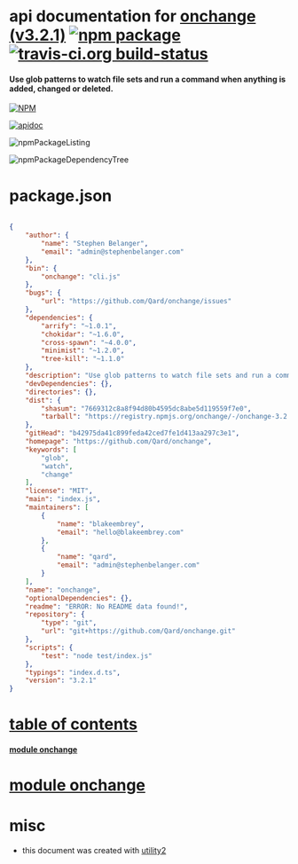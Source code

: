 # api documentation for  [onchange (v3.2.1)](https://github.com/Qard/onchange)  [![npm package](https://img.shields.io/npm/v/npmdoc-onchange.svg?style=flat-square)](https://www.npmjs.org/package/npmdoc-onchange) [![travis-ci.org build-status](https://api.travis-ci.org/npmdoc/node-npmdoc-onchange.svg)](https://travis-ci.org/npmdoc/node-npmdoc-onchange)
#### Use glob patterns to watch file sets and run a command when anything is added, changed or deleted.

[![NPM](https://nodei.co/npm/onchange.png?downloads=true)](https://www.npmjs.com/package/onchange)

[![apidoc](https://npmdoc.github.io/node-npmdoc-onchange/build/screenCapture.buildNpmdoc.browser._2Fhome_2Ftravis_2Fbuild_2Fnpmdoc_2Fnode-npmdoc-onchange_2Ftmp_2Fbuild_2Fapidoc.html.png)](https://npmdoc.github.io/node-npmdoc-onchange/build..beta..travis-ci.org/apidoc.html)

![npmPackageListing](https://npmdoc.github.io/node-npmdoc-onchange/build/screenCapture.npmPackageListing.svg)

![npmPackageDependencyTree](https://npmdoc.github.io/node-npmdoc-onchange/build/screenCapture.npmPackageDependencyTree.svg)



# package.json

```json

{
    "author": {
        "name": "Stephen Belanger",
        "email": "admin@stephenbelanger.com"
    },
    "bin": {
        "onchange": "cli.js"
    },
    "bugs": {
        "url": "https://github.com/Qard/onchange/issues"
    },
    "dependencies": {
        "arrify": "~1.0.1",
        "chokidar": "~1.6.0",
        "cross-spawn": "~4.0.0",
        "minimist": "~1.2.0",
        "tree-kill": "~1.1.0"
    },
    "description": "Use glob patterns to watch file sets and run a command when anything is added, changed or deleted.",
    "devDependencies": {},
    "directories": {},
    "dist": {
        "shasum": "7669312c8a8f94d80b4595dc8abe5d119559f7e0",
        "tarball": "https://registry.npmjs.org/onchange/-/onchange-3.2.1.tgz"
    },
    "gitHead": "b42975da41c899feda42ced7fe1d413aa297c3e1",
    "homepage": "https://github.com/Qard/onchange",
    "keywords": [
        "glob",
        "watch",
        "change"
    ],
    "license": "MIT",
    "main": "index.js",
    "maintainers": [
        {
            "name": "blakeembrey",
            "email": "hello@blakeembrey.com"
        },
        {
            "name": "qard",
            "email": "admin@stephenbelanger.com"
        }
    ],
    "name": "onchange",
    "optionalDependencies": {},
    "readme": "ERROR: No README data found!",
    "repository": {
        "type": "git",
        "url": "git+https://github.com/Qard/onchange.git"
    },
    "scripts": {
        "test": "node test/index.js"
    },
    "typings": "index.d.ts",
    "version": "3.2.1"
}
```



# <a name="apidoc.tableOfContents"></a>[table of contents](#apidoc.tableOfContents)

#### [module onchange](#apidoc.module.onchange)



# <a name="apidoc.module.onchange"></a>[module onchange](#apidoc.module.onchange)



# misc
- this document was created with [utility2](https://github.com/kaizhu256/node-utility2)

